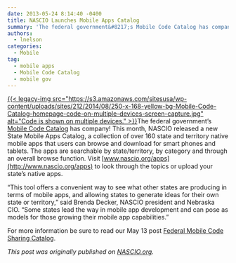 ```yaml
---
date: 2013-05-24 8:14:40 -0400
title: NASCIO Launches Mobile Apps Catalog
summary: 'The federal government&#8217;s Mobile Code Catalog has company! This month, NASCIO released a new State Mobile Apps Catalog, a collection of over 160 state and territory native mobile apps that users can browse and download for smart phones and tablets. The apps are searchable by state/territory,'
authors:
  - lnelson
categories:
  - Mobile
tag:
  - mobile apps
  - Mobile Code Catalog
  - mobile gov
---
```


[{{< legacy-img src="https://s3.amazonaws.com/sitesusa/wp-content/uploads/sites/212/2014/08/250-x-168-yellow-bg-Mobile-Code-Catalog-homepage-code-on-multiple-devices-screen-capture.jpg" alt="Code is shown on multiple devices." >}}](https://s3.amazonaws.com/sitesusa/wp-content/uploads/sites/212/2014/01/mobile-codesharing-21-350x214.jpg)The federal government&#8217;s [Mobile Code Catalog](http://gsa.github.io/Mobile-Code-Catalog/) has company! This month, NASCIO released a new State Mobile Apps Catalog, a collection of over 160 state and territory native mobile apps that users can browse and download for smart phones and tablets. The apps are searchable by state/territory, by category and through an overall browse function. Visit<span style="font-family: Arial Narrow"> </span>[www.nascio.org/apps](http://www.nascio.org/apps) to look through the topics or upload your state&#8217;s native apps.

&#8220;This tool offers a convenient way to see what other states are producing in terms of mobile apps, and allowing states to generate ideas for their own state or territory,&#8221; said Brenda Decker, NASCIO president and Nebraska CIO. &#8220;Some states lead the way in mobile app development and can pose as models for those growing their mobile app capabilities.&#8221;

For more information be sure to read our May 13 post [Federal Mobile Code Sharing Catalog](https://www.WHATEVER/2013/05/13/federal-mobile-code-sharing-catalog-is-here/ "Federal Mobile Code Sharing Catalog Is Here").

_This post was originally published on  [NASCIO.org](http://www.nascio.org/newsroom/pressrelease.cfm?id=158)._